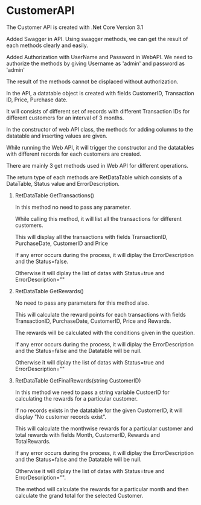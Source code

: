 # CustomerAPI

The Customer API is created with .Net Core Version 3.1

Added Swagger in API. Using swagger methods, we can get the result of each methods clearly and easily.

Added Authorization with UserName and Password in WebAPI.  We need to authorize the methods by giving Username as 'admin' and password as 'admin'

The result of the methods cannot be displaced without authorization.

In the API, a datatable object is created with fields CustomerID, Transaction ID, Price, Purchase date.

It will consists of different set of records with different Transaction IDs for different customers for an interval of 3 months.

In the constructor of web API class, the methods for adding columns to the datatable and inserting values are given.

While running the Web API, it will trigger the constructor and the datatables with different records for each customers are created.

There are mainly 3 get methods used in Web API for different operations.

The return type of each methods are RetDataTable which consists of a DataTable, Status value and ErrorDescription.

1.  RetDataTable GetTransactions()
    
    In this method no need to pass any parameter.
    
    While calling this method, it will list all the transactions for different customers.
  
    This will display all the transactions with fields TransactionID, PurchaseDate, CustomerID and Price
    
    If any error occurs during the process, it will diplay the ErrorDescription  and the Status=false. 
    
    Otherwise it will diplay the list of datas with Status=true and ErrorDescription=""

2.  RetDataTable GetRewards()

    No need to pass any parameters for this method also.

    This will calculate the reward points for each transactions with fields TransactionID, PurchaseDate, CustomerID, Price and Rewards.
    
    The rewards will be calculated with the conditions given in the question.
    
    If any error occurs during the process, it will diplay the ErrorDescription and the Status=false and the Datatable will be null. 
    
    Otherwise it will diplay the list of datas with Status=true and ErrorDescription=""

3.  RetDataTable GetFinalRewards(string CustomerID)

    In this method we need to pass a string variable CustoerID for calculating the rewards for a particular customer.
    
    If no records exists in the datatable for the given CustomerID, it will display "No customer records exist".

    This will calculate the monthwise rewards for a particular customer and total rewards with fields Month, CustomerID, Rewards and TotalRewards.
    
    If any error occurs during the process, it will diplay the ErrorDescription and the Status=false and the Datatable will be null. 
    
    Otherwise it will diplay the list of datas with Status=true and ErrorDescription="". 
    
    The method will calculate the rewards for a particular month and then calculate the grand total for the selected Customer.
    
    
